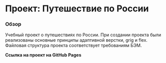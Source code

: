 # Проект: Путешествие по России

### Обзор
Учебный проект о путешествиях по России.
При создании проекта были реализованы основные принципы адаптивной верстки, grig и flex.
Файловая структура проекта соответствует требованиям БЭМ.

**Ссылка на проект на GitHub Pages**